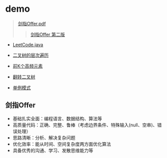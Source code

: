 # demo
> [剑指Offer.pdf](https://github.com/Panl99/demo/tree/master/src/main/resources/static/doc/剑指Offer.pdf)
>> [剑指Offer 第二版](https://www.cnblogs.com/52yu/p/13352567.html)

- [LeetCode.java](https://github.com/Panl99/demo/blob/master/src/main/java/com/outman/demo/leetcode/LeetCode.java)
- [二叉树的层次遍历](https://github.com/Panl99/demo/blob/master/src/main/java/com/outman/demo/leetcode/BinaryTreeLevelOrderTraversal.java)
- [前K个高频元素](https://github.com/Panl99/demo/blob/master/src/main/java/com/outman/demo/leetcode/TopkFrequentElements.java)
- [翻转二叉树](https://github.com/Panl99/demo/blob/master/src/main/java/com/outman/demo/leetcode/InvertBinaryTree.java)


- [单例模式](https://github.com/Panl99/demo/blob/master/src/main/java/com/outman/demo/leetcode/Singleton.java)


## 剑指Offer
- 基础扎实全面：编程语言、数据结构、算法等
- 高质量代码：正确、完整、鲁棒（考虑边界条件、特殊输入(null、空串)、错误处理）
- 思路清晰：分析、解决复杂问题
- 优化效率：能从时间、空间复杂度两方面优化算法
- 具备优秀的沟通、学习、发散思维能力等


